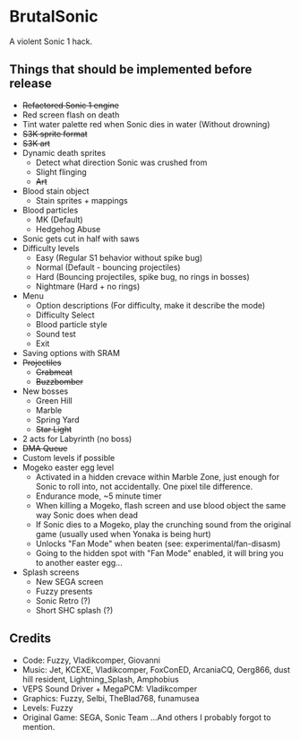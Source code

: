 # BrutalSonic
A violent Sonic 1 hack.

## Things that should be implemented before release
- ~~Refactored Sonic 1 engine~~
- Red screen flash on death
- Tint water palette red when Sonic dies in water (Without drowning)
- ~~S3K sprite format~~
- ~~S3K art~~
- Dynamic death sprites
    - Detect what direction Sonic was crushed from
    - Slight flinging
    - ~~Art~~
- Blood stain object
    - Stain sprites + mappings
- Blood particles
    - MK (Default)
    - Hedgehog Abuse
- Sonic gets cut in half with saws
- Difficulty levels
    - Easy (Regular S1 behavior without spike bug)
    - Normal (Default - bouncing projectiles)
    - Hard (Bouncing projectiles, spike bug, no rings in bosses)
    - Nightmare (Hard + no rings)
- Menu
    - Option descriptions (For difficulty, make it describe the mode)
    - Difficulty Select
    - Blood particle style
    - Sound test
    - Exit
- Saving options with SRAM
- ~~Projectiles~~
    - ~~Crabmeat~~
    - ~~Buzzbomber~~
- New bosses
    - Green Hill
    - Marble
    - Spring Yard
    - ~~Star Light~~
- 2 acts for Labyrinth (no boss)
- ~~DMA Queue~~
- Custom levels if possible
- Mogeko easter egg level
    - Activated in a hidden crevace within Marble Zone, just enough for Sonic to roll into, not accidentally. One pixel tile difference.
    - Endurance mode, ~5 minute timer
    - When killing a Mogeko, flash screen and use blood object the same way Sonic does when dead
    - If Sonic dies to a Mogeko, play the crunching sound from the original game (usually used when Yonaka is being hurt)
    - Unlocks "Fan Mode" when beaten (see: experimental/fan-disasm)
    - Going to the hidden spot with "Fan Mode" enabled, it will bring you to another easter egg...
- Splash screens
    - New SEGA screen
    - Fuzzy presents
    - Sonic Retro (?)
    - Short SHC splash (?)

## Credits
- Code: Fuzzy, Vladikcomper, Giovanni
- Music: Jet, KCEXE, Vladikcomper, FoxConED, ArcaniaCQ, Oerg866, dust hill resident, Lightning_Splash, Amphobius
- VEPS Sound Driver + MegaPCM: Vladikcomper
- Graphics: Fuzzy, Selbi, TheBlad768, funamusea
- Levels: Fuzzy
- Original Game: SEGA, Sonic Team
...And others I probably forgot to mention.